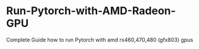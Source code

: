 # Run-Pytorch-with-AMD-Radeon-GPU
Complete Guide how to run Pytorch with amd rx460,470,480 (gfx803) gpus
